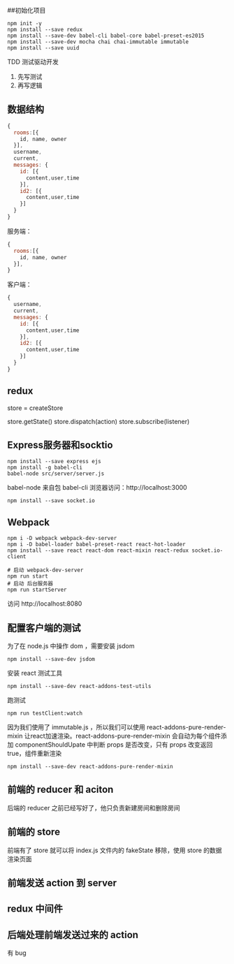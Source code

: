 ##初始化项目

```shell
npm init -y
npm install --save redux
npm install --save-dev babel-cli babel-core babel-preset-es2015
npm install --save-dev mocha chai chai-immutable immutable
npm install --save uuid
```

TDD 测试驱动开发

1. 先写测试
2. 再写逻辑

## 数据结构

```javascript
{
  rooms:[{
    id, name, owner
  }],
  username,
  current,
  messages: {
    id: [{
      content,user,time
    }],
    id2: [{
      content,user,time
    }]
  }
}
```

服务端：

```javascript
{
  rooms:[{
    id, name, owner
  }],
}
```

客户端：

```javascript
{
  username,
  current,
  messages: {
    id: [{
      content,user,time
    }],
    id2: [{
      content,user,time
    }]
  }
}
```

## redux

store = createStore

store.getState()
store.dispatch(action)
store.subscribe(listener)

## Express服务器和socktio

```shell
npm install --save express ejs
npm install -g babel-cli
babel-node src/server/server.js
```

babel-node 来自包 babel-cli
浏览器访问：http://localhost:3000

```shell
npm install --save socket.io
```

## Webpack

```shell
npm i -D webpack webpack-dev-server
npm i -D babel-loader babel-preset-react react-hot-loader
npm install --save react react-dom react-mixin react-redux socket.io-client
```

```shell
# 启动 webpack-dev-server
npm run start
# 启动 后台服务器
npm run startServer
```
访问 http://localhost:8080

## 配置客户端的测试

为了在 node.js 中操作 dom ，需要安装 jsdom

```shell
npm install --save-dev jsdom
```

安装 react 测试工具

```shell
npm install --save-dev react-addons-test-utils
```

跑测试

```shell
npm run testClient:watch
```

因为我们使用了 immutable.js ，所以我们可以使用  react-addons-pure-render-mixin 让react加速渲染。react-addons-pure-render-mixin 会自动为每个组件添加 componentShouldUpate 中判断 props 是否改变，只有 props 改变返回 true，组件重新渲染

```shell
npm install --save-dev react-addons-pure-render-mixin
```
## 前端的 reducer 和 aciton

后端的 reducer 之前已经写好了，他只负责新建房间和删除房间

## 前端的 store

前端有了 store 就可以将 index.js 文件内的 fakeState 移除，使用 store 的数据渲染页面

## 前端发送 action 到 server

## redux 中间件

## 后端处理前端发送过来的 action

有 bug 
